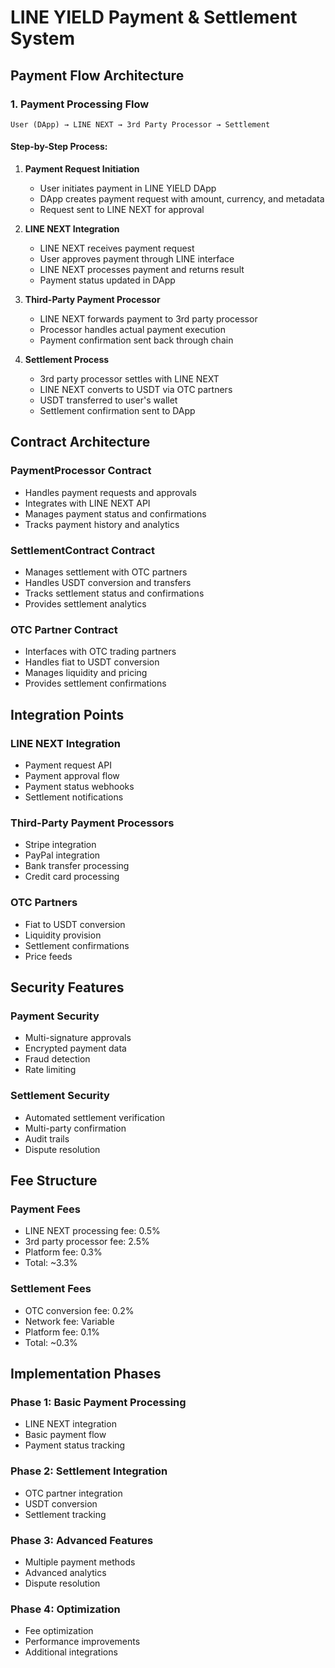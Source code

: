 # LINE YIELD Payment & Settlement System

## Payment Flow Architecture

### 1. Payment Processing Flow

```
User (DApp) → LINE NEXT → 3rd Party Processor → Settlement
```

#### Step-by-Step Process:

1. **Payment Request Initiation**
   - User initiates payment in LINE YIELD DApp
   - DApp creates payment request with amount, currency, and metadata
   - Request sent to LINE NEXT for approval

2. **LINE NEXT Integration**
   - LINE NEXT receives payment request
   - User approves payment through LINE interface
   - LINE NEXT processes payment and returns result
   - Payment status updated in DApp

3. **Third-Party Payment Processor**
   - LINE NEXT forwards payment to 3rd party processor
   - Processor handles actual payment execution
   - Payment confirmation sent back through chain

4. **Settlement Process**
   - 3rd party processor settles with LINE NEXT
   - LINE NEXT converts to USDT via OTC partners
   - USDT transferred to user's wallet
   - Settlement confirmation sent to DApp

## Contract Architecture

### PaymentProcessor Contract
- Handles payment requests and approvals
- Integrates with LINE NEXT API
- Manages payment status and confirmations
- Tracks payment history and analytics

### SettlementContract Contract
- Manages settlement with OTC partners
- Handles USDT conversion and transfers
- Tracks settlement status and confirmations
- Provides settlement analytics

### OTC Partner Contract
- Interfaces with OTC trading partners
- Handles fiat to USDT conversion
- Manages liquidity and pricing
- Provides settlement confirmations

## Integration Points

### LINE NEXT Integration
- Payment request API
- Payment approval flow
- Payment status webhooks
- Settlement notifications

### Third-Party Payment Processors
- Stripe integration
- PayPal integration
- Bank transfer processing
- Credit card processing

### OTC Partners
- Fiat to USDT conversion
- Liquidity provision
- Settlement confirmations
- Price feeds

## Security Features

### Payment Security
- Multi-signature approvals
- Encrypted payment data
- Fraud detection
- Rate limiting

### Settlement Security
- Automated settlement verification
- Multi-party confirmation
- Audit trails
- Dispute resolution

## Fee Structure

### Payment Fees
- LINE NEXT processing fee: 0.5%
- 3rd party processor fee: 2.5%
- Platform fee: 0.3%
- Total: ~3.3%

### Settlement Fees
- OTC conversion fee: 0.2%
- Network fee: Variable
- Platform fee: 0.1%
- Total: ~0.3%

## Implementation Phases

### Phase 1: Basic Payment Processing
- LINE NEXT integration
- Basic payment flow
- Payment status tracking

### Phase 2: Settlement Integration
- OTC partner integration
- USDT conversion
- Settlement tracking

### Phase 3: Advanced Features
- Multiple payment methods
- Advanced analytics
- Dispute resolution

### Phase 4: Optimization
- Fee optimization
- Performance improvements
- Additional integrations

